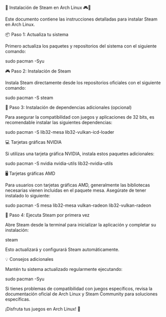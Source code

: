 🚀 Instalación de Steam en Arch Linux 🎮🐧

Este documento contiene las instrucciones detalladas para instalar Steam en Arch Linux.

📦 Paso 1: Actualiza tu sistema

Primero actualiza los paquetes y repositorios del sistema con el siguiente comando:

sudo pacman -Syu

🎮 Paso 2: Instalación de Steam

Instala Steam directamente desde los repositorios oficiales con el siguiente comando:

sudo pacman -S steam

🔧 Paso 3: Instalación de dependencias adicionales (opcional)

Para asegurar la compatibilidad con juegos y aplicaciones de 32 bits, es recomendable instalar las siguientes dependencias:

sudo pacman -S lib32-mesa lib32-vulkan-icd-loader

💻 Tarjetas gráficas NVIDIA

Si utilizas una tarjeta gráfica NVIDIA, instala estos paquetes adicionales:

sudo pacman -S nvidia nvidia-utils lib32-nvidia-utils

🖥️ Tarjetas gráficas AMD

Para usuarios con tarjetas gráficas AMD, generalmente las bibliotecas necesarias vienen incluidas en el paquete mesa. Asegúrate de tener instalado lo siguiente:

sudo pacman -S mesa lib32-mesa vulkan-radeon lib32-vulkan-radeon

🚦 Paso 4: Ejecuta Steam por primera vez

Abre Steam desde la terminal para inicializar la aplicación y completar su instalación:

steam

Esto actualizará y configurará Steam automáticamente.

💡 Consejos adicionales

Mantén tu sistema actualizado regularmente ejecutando:

sudo pacman -Syu

Si tienes problemas de compatibilidad con juegos específicos, revisa la documentación oficial de Arch Linux y Steam Community para soluciones específicas.

¡Disfruta tus juegos en Arch Linux! 🎉

